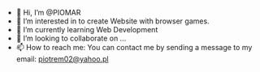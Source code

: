 - 👋 Hi, I’m @PIOMAR
- 👀 I’m interested in to create Website with browser games.
- 🌱 I’m currently learning Web Development
- 💞️ I’m looking to collaborate on ...
- 📫 How to reach me: You can contact me by sending a message to my email: piotrem02@yahoo.pl

<!---
piotrem02/piotrem02 is a ✨ special ✨ repository because its `README.md` (this file) appears on your GitHub profile.
You can click the Preview link to take a look at your changes.
--->
